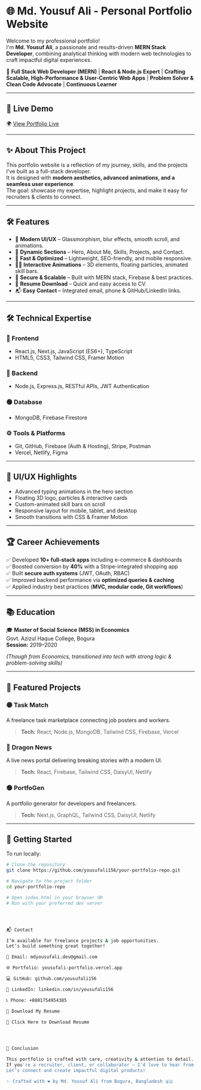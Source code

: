 # 🌐 Md. Yousuf Ali - Personal Portfolio Website  

Welcome to my professional portfolio!  
I'm **Md. Yousuf Ali**, a passionate and results-driven **MERN Stack Developer**, combining analytical thinking with modern web technologies to craft impactful digital experiences.  

🚀 **Full Stack Web Developer (MERN)** | **React & Node.js Expert** | **Crafting Scalable, High-Performance & User-Centric Web Apps** | **Problem Solver & Clean Code Advocate** | **Continuous Learner**  

---

## 📌 Live Demo  
🌍 [View Portfolio Live](https://yousufali-portfolio.vercel.app/)  

---

## ✨ About This Project  

This portfolio website is a reflection of my journey, skills, and the projects I've built as a full-stack developer.  
It is designed with **modern aesthetics, advanced animations, and a seamless user experience**.  
The goal: showcase my expertise, highlight projects, and make it easy for recruiters & clients to connect.  

---

## 🛠️ Features  

- 🎨 **Modern UI/UX** – Glassmorphism, blur effects, smooth scroll, and animations.  
- 🧩 **Dynamic Sections** – Hero, About Me, Skills, Projects, and Contact.  
- 🚀 **Fast & Optimized** – Lightweight, SEO-friendly, and mobile responsive.  
- 🧑‍💻 **Interactive Animations** – 3D elements, floating particles, animated skill bars.  
- 🔐 **Secure & Scalable** – Built with MERN stack, Firebase & best practices.  
- 📄 **Resume Download** – Quick and easy access to CV.  
- 📬 **Easy Contact** – Integrated email, phone & GitHub/LinkedIn links.  

---

## 🛠 Technical Expertise  

### 🔷 Frontend  
- React.js, Next.js, JavaScript (ES6+), TypeScript  
- HTML5, CSS3, Tailwind CSS, Framer Motion  

### 🔶 Backend  
- Node.js, Express.js, RESTful APIs, JWT Authentication  

### 🟢 Database  
- MongoDB, Firebase Firestore  

### ⚙️ Tools & Platforms  
- Git, GitHub, Firebase (Auth & Hosting), Stripe, Postman  
- Vercel, Netlify, Figma  

---

## 🎨 UI/UX Highlights  

- Advanced typing animations in the hero section  
- Floating 3D logo, particles & interactive cards  
- Custom-animated skill bars on scroll  
- Responsive layout for mobile, tablet, and desktop  
- Smooth transitions with CSS & Framer Motion  

---

## 🏆 Career Achievements  

✅ Developed **10+ full-stack apps** including e-commerce & dashboards  
✅ Boosted conversion by **40%** with a Stripe-integrated shopping app  
✅ Built **secure auth systems** (JWT, OAuth, RBAC)  
✅ Improved backend performance via **optimized queries & caching**  
✅ Applied industry best practices (**MVC, modular code, Git workflows**)  

---

## 📚 Education  

🎓 **Master of Social Science (MSS) in Economics**  
Govt. Azizul Haque College, Bogura  
**Session:** 2019–2020  

*(Though from Economics, transitioned into tech with strong logic & problem-solving skills)*  

---

## 🚀 Featured Projects  

### 🟣 **Task Match**  
A freelance task marketplace connecting job posters and workers.  
> **Tech:** React, Node.js, MongoDB, Tailwind CSS, Firebase, Vercel  

### 🔵 **Dragon News**  
A live news portal delivering breaking stories with a modern UI.  
> **Tech:** React, Firebase, Tailwind CSS, DaisyUI, Netlify  

### 🟢 **PortfoGen**  
A portfolio generator for developers and freelancers.  
> **Tech:** Next.js, GraphQL, Tailwind CSS, DaisyUI, Netlify  

---

## 📂 Getting Started  

To run locally:  

```bash
# Clone the repository  
git clone https://github.com/yousufali156/your-portfolio-repo.git  

# Navigate to the project folder  
cd your-portfolio-repo  

# Open index.html in your browser OR  
# Run with your preferred dev server  




📬 Contact

I’m available for freelance projects & job opportunities.
Let’s build something great together!

📧 Email: mdyousufali.dev@gmail.com

🌐 Portfolio: yousufali-portfolio.vercel.app

💻 GitHub: github.com/yousufali156

🔗 LinkedIn: linkedin.com/in/yousufali156

📞 Phone: +8801754954385

📄 Download My Resume

🔗 Click Here to Download Resume




🏁 Conclusion

This portfolio is crafted with care, creativity & attention to detail.
If you're a recruiter, client, or collaborator — I’d love to hear from you.
Let’s connect and create impactful digital products!

✨ Crafted with ❤️ by Md. Yousuf Ali from Bogura, Bangladesh 🇧🇩
